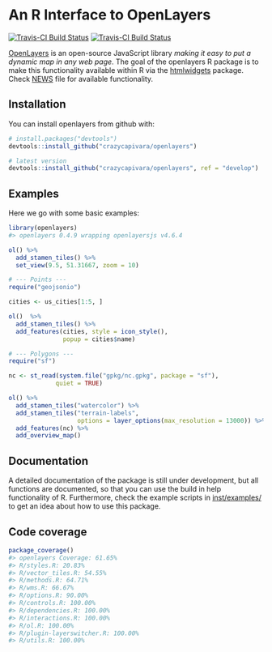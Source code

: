 
<!-- README.md is generated from README.Rmd. Please edit that file -->
An R Interface to OpenLayers
============================

[![Travis-CI Build Status](https://travis-ci.org/crazycapivara/openlayers.svg?branch=master)](https://travis-ci.org/crazycapivara/openlayers) [![Travis-CI Build Status](https://travis-ci.org/crazycapivara/openlayers.svg?branch=develop)](https://travis-ci.org/crazycapivara/openlayers)

[OpenLayers](https://openlayers.org/) is an open-source JavaScript library *making it easy to put a dynamic map in any web page*. The goal of the openlayers R package is to make this functionality available within R via the [htmlwidgets](https://github.com/ramnathv/htmlwidgets) package. Check [NEWS](NEWS.md) file for available functionality.

Installation
------------

You can install openlayers from github with:

``` r
# install.packages("devtools")
devtools::install_github("crazycapivara/openlayers")

# latest version
devtools::install_github("crazycapivara/openlayers", ref = "develop")
```

Examples
--------

Here we go with some basic examples:

``` r
library(openlayers)
#> openlayers 0.4.9 wrapping openlayersjs v4.6.4
```

``` r
ol() %>%
  add_stamen_tiles() %>%
  set_view(9.5, 51.31667, zoom = 10)

# --- Points ---
require("geojsonio")

cities <- us_cities[1:5, ]

ol()  %>%
  add_stamen_tiles() %>%
  add_features(cities, style = icon_style(),
               popup = cities$name)

# --- Polygons ---
require("sf")

nc <- st_read(system.file("gpkg/nc.gpkg", package = "sf"),
             quiet = TRUE)

ol() %>%
  add_stamen_tiles("watercolor") %>%
  add_stamen_tiles("terrain-labels",
                   options = layer_options(max_resolution = 13000)) %>%
  add_features(nc) %>%
  add_overview_map()
```

Documentation
-------------

A detailed documentation of the package is still under development, but all functions are documented, so that you can use the build in help functionality of R. Furthermore, check the example scripts in [inst/examples/](inst/examples/) to get an idea about how to use this package.

Code coverage
-------------

``` r
package_coverage()
#> openlayers Coverage: 61.65%
#> R/styles.R: 20.83%
#> R/vector_tiles.R: 54.55%
#> R/methods.R: 64.71%
#> R/wms.R: 66.67%
#> R/options.R: 90.00%
#> R/controls.R: 100.00%
#> R/dependencies.R: 100.00%
#> R/interactions.R: 100.00%
#> R/ol.R: 100.00%
#> R/plugin-layerswitcher.R: 100.00%
#> R/utils.R: 100.00%
```
